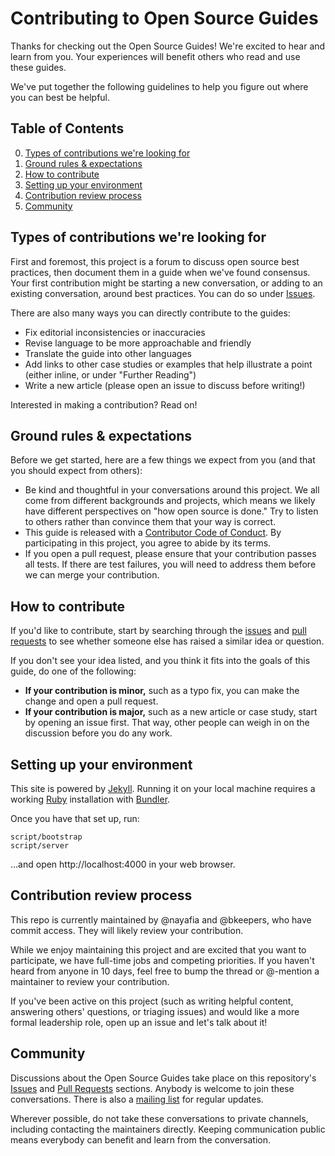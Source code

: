 # Contributing to Open Source Guides

Thanks for checking out the Open Source Guides! We're excited to hear and learn from you. Your experiences will benefit others who read and use these guides.

We've put together the following guidelines to help you figure out where you can best be helpful.

## Table of Contents

0. [Types of contributions we're looking for](#types-of-contributions-were-looking-for)
0. [Ground rules & expectations](#ground-rules--expectations)
0. [How to contribute](#how-to-contribute)
0. [Setting up your environment](#setting-up-your-environment)
0. [Contribution review process](#contribution-review-process)
0. [Community](#community)

## Types of contributions we're looking for
First and foremost, this project is a forum to discuss open source best practices, then document them in a guide when we've found consensus. Your first contribution might be starting a new conversation, or adding to an existing conversation, around best practices. You can do so under [Issues](https://github.com/github/open-source-guide/issues).

There are also many ways you can directly contribute to the guides:

* Fix editorial inconsistencies or inaccuracies
* Revise language to be more approachable and friendly
* Translate the guide into other languages
* Add links to other case studies or examples that help illustrate a point (either inline, or under "Further Reading")
* Write a new article (please open an issue to discuss before writing!)

Interested in making a contribution? Read on!

## Ground rules & expectations

Before we get started, here are a few things we expect from you (and that you should expect from others):

* Be kind and thoughtful in your conversations around this project. We all come from different backgrounds and projects, which means we likely have different perspectives on "how open source is done." Try to listen to others rather than convince them that your way is correct.
* This guide is released with a [Contributor Code of Conduct](./CODE_OF_CONDUCT.md). By participating in this project, you agree to abide by its terms.
* If you open a pull request, please ensure that your contribution passes all tests. If there are test failures, you will need to address them before we can merge your contribution.

## How to contribute

If you'd like to contribute, start by searching through the [issues](https://github.com/github/open-source-guide/issues) and [pull requests](https://github.com/github/open-source-guide/pulls) to see whether someone else has raised a similar idea or question.

If you don't see your idea listed, and you think it fits into the goals of this guide, do one of the following:
* **If your contribution is minor,** such as a typo fix, you can make the change and open a pull request.
* **If your contribution is major,** such as a new article or case study, start by opening an issue first. That way, other people can weigh in on the discussion before you do any work.

## Setting up your environment

This site is powered by [Jekyll](jekyllrb.com). Running it on your local machine requires a working [Ruby](https://www.ruby-lang.org/en/) installation with [Bundler](http://bundler.io/).

Once you have that set up, run:

    script/bootstrap
    script/server

…and open http://localhost:4000 in your web browser.

## Contribution review process

This repo is currently maintained by @nayafia and @bkeepers, who have commit access. They will likely review your contribution.

While we enjoy maintaining this project and are excited that you want to participate, we have full-time jobs and competing priorities. If you haven't heard from anyone in 10 days, feel free to bump the thread or @-mention a maintainer to review your contribution.

If you've been active on this project (such as writing helpful content, answering others' questions, or triaging issues) and would like a more formal leadership role, open up an issue and let's talk about it!

## Community

Discussions about the Open Source Guides take place on this repository's [Issues](https://github.com/github/open-source-guide/issues) and [Pull Requests](https://github.com/github/open-source-guide/pulls) sections. Anybody is welcome to join these conversations. There is also a [mailing list](
http://eepurl.com/cecpnT) for regular updates.

Wherever possible, do not take these conversations to private channels, including contacting the maintainers directly. Keeping communication public means everybody can benefit and learn from the conversation.
